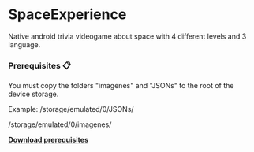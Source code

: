 # SpaceExperience

Native android trivia videogame about space with 4 different levels and 3 language.

### Prerequisites 📋

You must copy the folders "imagenes" and "JSONs" to the root of the device storage.

Example:
/storage/emulated/0/JSONs/

/storage/emulated/0/imagenes/

<a href="https://drive.google.com/drive/folders/1fsqF16rIOWlcFHFoA2Wdb8LWE2_5KWV7?usp=sharing">**Download prerequisites**</a>
